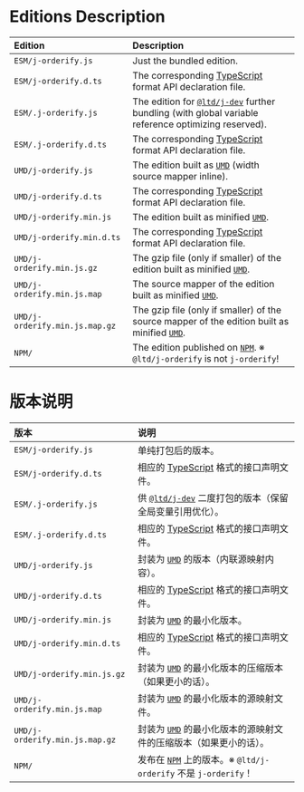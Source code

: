 ﻿
Editions Description
====================

| Edition                        | Description                                                                                                    |
|:-------------------------------|:---------------------------------------------------------------------------------------------------------------|
| `ESM/j-orderify.js`            | Just the bundled edition.                                                                                      |
| `ESM/j-orderify.d.ts`          | The corresponding [TypeScript][TS-en] format API declaration file.                                             |
| `ESM/.j-orderify.js`           | The edition for [`@ltd/j-dev`][jDev-en] further bundling (with global variable reference optimizing reserved). |
| `ESM/.j-orderify.d.ts`         | The corresponding [TypeScript][TS-en] format API declaration file.                                             |
| `UMD/j-orderify.js`            | The edition built as [`UMD`][UMD-en] (width source mapper inline).                                             |
| `UMD/j-orderify.d.ts`          | The corresponding [TypeScript][TS-en] format API declaration file.                                             |
| `UMD/j-orderify.min.js`        | The edition built as minified [`UMD`][UMD-en].                                                                 |
| `UMD/j-orderify.min.d.ts`      | The corresponding [TypeScript][TS-en] format API declaration file.                                             |
| `UMD/j-orderify.min.js.gz`     | The gzip file (only if smaller) of the edition built as minified [`UMD`][UMD-en].                              |
| `UMD/j-orderify.min.js.map`    | The source mapper of the edition built as minified [`UMD`][UMD-en].                                            |
| `UMD/j-orderify.min.js.map.gz` | The gzip file (only if smaller) of the source mapper of the edition built as minified [`UMD`][UMD-en].         |
| `NPM/`                         | The edition published on [`NPM`][NPM-en]. ※ `@ltd/j-orderify` is not `j-orderify`!                            |

[jDev-en]: https://www.npmjs.com/package/@ltd/j-dev
[UMD-en]: https://github.com/umdjs/umd "Universal Module Definition"
[NPM-en]: https://www.npmjs.com/package/@ltd/j-orderify "Node Package Manager"
[TS-en]: https://www.typescriptlang.org/ "TypeScript"

版本说明
========

| 版本                           | 说明                                                                                                           |
|:-------------------------------|:---------------------------------------------------------------------------------------------------------------|
| `ESM/j-orderify.js`            | 单纯打包后的版本。                                                                                             |
| `ESM/j-orderify.d.ts`          | 相应的 [TypeScript][TS-zhs] 格式的接口声明文件。                                                               |
| `ESM/.j-orderify.js`           | 供 [`@ltd/j-dev`][jDev-zhs] 二度打包的版本（保留全局变量引用优化）。                                           |
| `ESM/.j-orderify.d.ts`         | 相应的 [TypeScript][TS-zhs] 格式的接口声明文件。                                                               |
| `UMD/j-orderify.js`            | 封装为 [`UMD`][UMD-zhs] 的版本（内联源映射内容）。                                                             |
| `UMD/j-orderify.d.ts`          | 相应的 [TypeScript][TS-zhs] 格式的接口声明文件。                                                               |
| `UMD/j-orderify.min.js`        | 封装为 [`UMD`][UMD-zhs] 的最小化版本。                                                                         |
| `UMD/j-orderify.min.d.ts`      | 相应的 [TypeScript][TS-zhs] 格式的接口声明文件。                                                               |
| `UMD/j-orderify.min.js.gz`     | 封装为 [`UMD`][UMD-zhs] 的最小化版本的压缩版本（如果更小的话）。                                               |
| `UMD/j-orderify.min.js.map`    | 封装为 [`UMD`][UMD-zhs] 的最小化版本的源映射文件。                                                             |
| `UMD/j-orderify.min.js.map.gz` | 封装为 [`UMD`][UMD-zhs] 的最小化版本的源映射文件的压缩版本（如果更小的话）。                                   |
| `NPM/`                         | 发布在 [`NPM`][NPM-zhs] 上的版本。※ `@ltd/j-orderify` 不是 `j-orderify`！                                     |

[jDev-zhs]: https://www.npmjs.com/package/@ltd/j-dev
[UMD-zhs]: https://github.com/umdjs/umd "通用模块定义"
[NPM-zhs]: https://www.npmjs.com/package/@ltd/j-orderify "Node 包管理器"
[TS-zhs]: https://www.typescriptlang.org/ "TypeScript"
